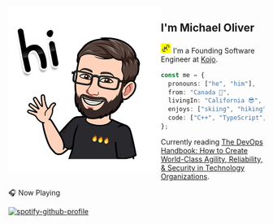 <img align="left" width="300" src="hi.png">

## I'm Michael Oliver

<img src="kojo.png" /> I'm a Founding Software Engineer at [Kojo](https://www.usekojo.com/).

```ts
const me = {
  pronouns: ["he", "him"],
  from: "Canada 🍁",
  livingIn: "California 😎",
  enjoys: ["skiing", "hiking", "gaming", "traveling"],
  code: ["C++", "TypeScript", "Python", "Elixir", "Rust"],​​
};
```
Currently reading [The DevOps Handbook: How to Create World-Class Agility, Reliability, & Security in Technology Organizations](https://www.amazon.com/dp/1950508404/).

🎧 Now Playing

[![spotify-github-profile](https://spotify-github-profile.vercel.app/api/view?uid=12155321307&cover_image=true&theme=natemoo-re&bar_color=53b14f&bar_color_cover=false)](https://github.com/kittinan/spotify-github-profile)

